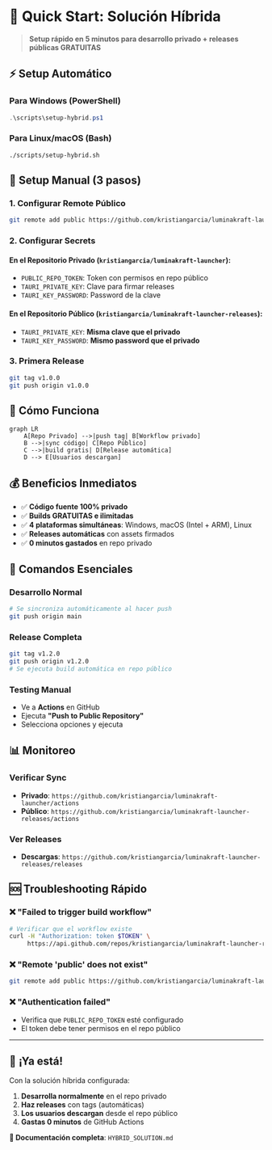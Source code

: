 # 🚀 Quick Start: Solución Híbrida

> **Setup rápido en 5 minutos para desarrollo privado + releases públicas GRATUITAS**

## ⚡ Setup Automático

### Para Windows (PowerShell)
```powershell
.\scripts\setup-hybrid.ps1
```

### Para Linux/macOS (Bash)
```bash
./scripts/setup-hybrid.sh
```

## 🔧 Setup Manual (3 pasos)

### 1. **Configurar Remote Público**
```bash
git remote add public https://github.com/kristiangarcia/luminakraft-launcher-releases.git
```

### 2. **Configurar Secrets**

#### En el **Repositorio Privado** (`kristiangarcia/luminakraft-launcher`):
- `PUBLIC_REPO_TOKEN`: Token con permisos en repo público
- `TAURI_PRIVATE_KEY`: Clave para firmar releases
- `TAURI_KEY_PASSWORD`: Password de la clave

#### En el **Repositorio Público** (`kristiangarcia/luminakraft-launcher-releases`):
- `TAURI_PRIVATE_KEY`: **Misma clave que el privado**
- `TAURI_KEY_PASSWORD`: **Mismo password que el privado**

### 3. **Primera Release**
```bash
git tag v1.0.0
git push origin v1.0.0
```

## 🎯 Cómo Funciona

```mermaid
graph LR
    A[Repo Privado] -->|push tag| B[Workflow privado]
    B -->|sync código| C[Repo Público]
    C -->|build gratis| D[Release automática]
    D --> E[Usuarios descargan]
```

## 💰 Beneficios Inmediatos

- ✅ **Código fuente 100% privado**
- ✅ **Builds GRATUITAS e ilimitadas** 
- ✅ **4 plataformas simultáneas**: Windows, macOS (Intel + ARM), Linux
- ✅ **Releases automáticas** con assets firmados
- ✅ **0 minutos gastados** en repo privado

## 🚀 Comandos Esenciales

### **Desarrollo Normal**
```bash
# Se sincroniza automáticamente al hacer push
git push origin main
```

### **Release Completa**
```bash
git tag v1.2.0
git push origin v1.2.0
# Se ejecuta build automática en repo público
```

### **Testing Manual**
- Ve a **Actions** en GitHub
- Ejecuta **"Push to Public Repository"**
- Selecciona opciones y ejecuta

## 📊 Monitoreo

### **Verificar Sync**
- **Privado**: `https://github.com/kristiangarcia/luminakraft-launcher/actions`
- **Público**: `https://github.com/kristiangarcia/luminakraft-launcher-releases/actions`

### **Ver Releases**
- **Descargas**: `https://github.com/kristiangarcia/luminakraft-launcher-releases/releases`

## 🆘 Troubleshooting Rápido

### ❌ "Failed to trigger build workflow"
```bash
# Verificar que el workflow existe
curl -H "Authorization: token $TOKEN" \
     https://api.github.com/repos/kristiangarcia/luminakraft-launcher-releases/actions/workflows
```

### ❌ "Remote 'public' does not exist"
```bash
git remote add public https://github.com/kristiangarcia/luminakraft-launcher-releases.git
```

### ❌ "Authentication failed"
- Verifica que `PUBLIC_REPO_TOKEN` esté configurado
- El token debe tener permisos en el repo público

---

## 🎉 ¡Ya está!

Con la solución híbrida configurada:

1. **Desarrolla normalmente** en el repo privado
2. **Haz releases** con tags (automáticas)
3. **Los usuarios descargan** desde el repo público
4. **Gastas 0 minutos** de GitHub Actions

**📖 Documentación completa**: `HYBRID_SOLUTION.md` 